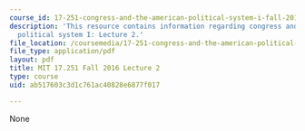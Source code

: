 ```yaml
---
course_id: 17-251-congress-and-the-american-political-system-i-fall-2016
description: 'This resource contains information regarding congress and the american
  political system I: Lecture 2.'
file_location: /coursemedia/17-251-congress-and-the-american-political-system-i-fall-2016/ab517603c3d1c761ac40828e6877f017_MIT17_251F16_Lec2.pdf
file_type: application/pdf
layout: pdf
title: MIT 17.251 Fall 2016 Lecture 2
type: course
uid: ab517603c3d1c761ac40828e6877f017

---
```

None